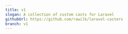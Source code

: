 ```yaml
---
title: v1
slogan: A collection of custom casts for Laravel
githubUrl: https://github.com/rawilk/laravel-casters
branch: v1
---
```

